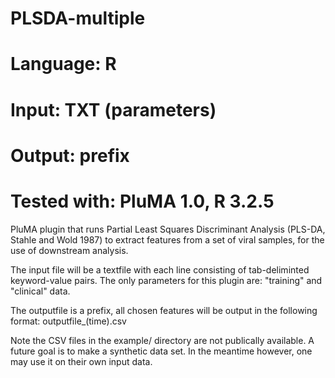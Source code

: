 # PLSDA-multiple
# Language: R
# Input: TXT (parameters)
# Output: prefix
# Tested with: PluMA 1.0, R 3.2.5

PluMA plugin that runs Partial Least Squares Discriminant Analysis (PLS-DA, Stahle and Wold 1987) 
to extract features from a set of viral samples, for the use of downstream analysis.

The input file will be a textfile with each line consisting of tab-deliminted keyword-value
pairs.  The only parameters for this plugin are: "training" and "clinical" data.

The outputfile is a prefix, all chosen features will be output in the following format:
outputfile_(time).csv

Note the CSV files in the example/ directory are not publically available.
A future goal is to make a synthetic data set.  In the meantime however, one may
use it on their own input data.
